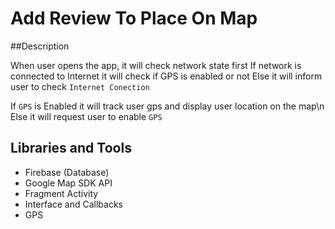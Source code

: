 # Add Review To Place On Map


##Description

When user opens the app, it will check network state first
If network is connected to Internet it will check if GPS is enabled or not
Else it will inform user to check `Internet Conection`

If `GPS` is Enabled it will track user gps and display user location on the map\n
Else it will request user to enable `GPS`


## Libraries and Tools
- Firebase (Database)
- Google Map SDK API
- Fragment Activity
- Interface and Callbacks
- GPS

